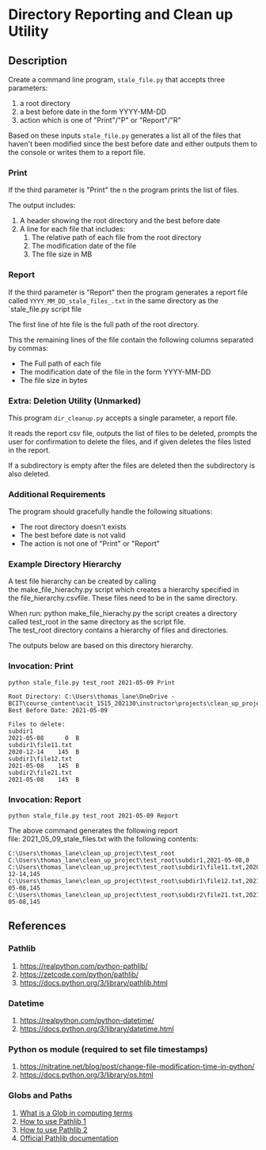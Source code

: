 # Directory Reporting and Clean up Utility

## Description

Create a command line program, `stale_file.py` that accepts three parameters:

1. a root directory
2. a best before date in the form YYYY-MM-DD
3. action which is one of "Print"/"P" or "Report"/"R"

Based on these inputs `stale_file.py` generates a list all of the files that haven't been modified since the best before date and either outputs them to the console or writes them to a report file.

### Print

If the third parameter is "Print" the n the program prints the list of files.

The output includes:

1. A header showing the root directory and the best before date
2. A line for each file that includes:
   1. The relative path of each file from the root directory
   2. The modification date of the file
   3. The file size in MB

### Report

If the third parameter is "Report" then the program generates a report file called `YYYY_MM_DD_stale_files_.txt` in the same directory as the `stale_file.py script file

The first line of hte file is the full path of the root directory.

This the remaining lines of the file contain the following columns separated by commas:

* The Full path of each file
* The modification date of the file in the form YYYY-MM-DD
* The file size in bytes

### Extra: Deletion Utility (Unmarked)

This program `dir_cleanup.py` accepts a single parameter, a report file.

It reads the report csv file, outputs the list of files to be deleted, prompts the user for confirmation to delete the files, and if given deletes the files listed in the report.

If a subdirectory is empty after the files are deleted then the subdirectory is also deleted.

### Additional Requirements

The program should gracefully handle the following situations:

* The root directory doesn't exists
* The best before date is not valid
* The action is not one of "Print" or "Report"

### Example Directory Hierarchy

A test file hierarchy can be created by calling the make_file_hierachy.py script which
creates a hierarchy specified in the file_hierarchy.csvfile. These files need to be in the same directory.

When run: python make_file_hierachy.py the script creates a directory called test_root in the same directory as the script file. The test_root directory contains a hierarchy of files and directories.

The outputs below are based on this directory hierarchy.

### Invocation: Print

```plaintext
python stale_file.py test_root 2021-05-09 Print 

Root Directory: C:\Users\thomas_lane\OneDrive - BCIT\course_content\acit_1515_202130\instructor\projects\clean_up_project\test_root
Best Before Date: 2021-05-09

Files to delete:
subdir1                                                                          2021-05-08      0  B
subdir1\file11.txt                                                               2020-12-14    145  B
subdir1\file12.txt                                                               2021-05-08    145  B
subdir2\file21.txt                                                               2021-05-08    145  B
```

### Invocation: Report

`python stale_file.py test_root 2021-05-09 Report`

The above command generates the following report file: 2021_05_09_stale_files.txt with the following contents:

```plaintext
C:\Users\thomas_lane\clean_up_project\test_root
C:\Users\thomas_lane\clean_up_project\test_root\subdir1,2021-05-08,0
C:\Users\thomas_lane\clean_up_project\test_root\subdir1\file11.txt,2020-12-14,145
C:\Users\thomas_lane\clean_up_project\test_root\subdir1\file12.txt,2021-05-08,145
C:\Users\thomas_lane\clean_up_project\test_root\subdir2\file21.txt,2021-05-08,145
```

## References

### Pathlib

1. https://realpython.com/python-pathlib/
2. https://zetcode.com/python/pathlib/
3. https://docs.python.org/3/library/pathlib.html

### Datetime

1. https://realpython.com/python-datetime/
2. https://docs.python.org/3/library/datetime.html

### Python os module (required to set file timestamps)

1. https://nitratine.net/blog/post/change-file-modification-time-in-python/
2. https://docs.python.org/3/library/os.html

### Globs and Paths

1. [What is a Glob in computing terms](https://en.wikipedia.org/wiki/Glob_(programming))
2. [How to use Pathlib 1](https://pymotw.com/3/pathlib/index.html)
3. [How to use Pathlib 2](https://realpython.com/python-pathlib/)
4. [Official Pathlib documentation](https://docs.python.org/3/library/pathlib.)
